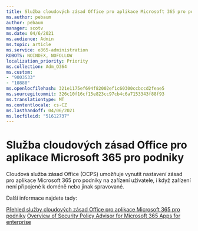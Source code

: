 ```yaml
---
title: Služba cloudových zásad Office pro aplikace Microsoft 365 pro podniky
ms.author: pebaum
author: pebaum
manager: scotv
ms.date: 04/6/2021
ms.audience: Admin
ms.topic: article
ms.service: o365-administration
ROBOTS: NOINDEX, NOFOLLOW
localization_priority: Priority
ms.collection: Adm_O364
ms.custom:
- "9003533"
- "10880"
ms.openlocfilehash: 321e1175ef694f82002ef1c60300ccbccd2feae5
ms.sourcegitcommit: 326c10f16cf15e823cc97cb4c6a7153343f88f93
ms.translationtype: MT
ms.contentlocale: cs-CZ
ms.lasthandoff: 04/06/2021
ms.locfileid: "51612737"
---
```

# <a name="office-cloud-policy-service-for-microsoft-365-apps-for-enterprise"></a>Služba cloudových zásad Office pro aplikace Microsoft 365 pro podniky

Cloudová služba zásad Office (OCPS) umožňuje vynutit nastavení zásad pro aplikace Microsoft 365 pro podniky na zařízení uživatele, i když zařízení není připojené k doméně nebo jinak spravované. 

Další informace najdete tady:

[Přehled služby cloudových zásad Office pro aplikace Microsoft 365 pro podniky](https://docs.microsoft.com/deployoffice/overview-office-cloud-policy-service) 
 [Overview of Security Policy Advisor for Microsoft 365 Apps for enterprise](https://docs.microsoft.com/deployoffice/overview-of-security-policy-advisor)